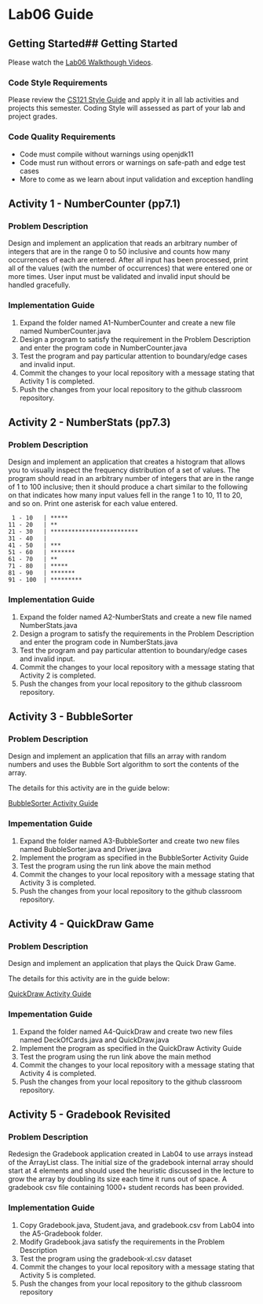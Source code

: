 # Lab06 Guide
## Getting Started## Getting Started
Please watch the [Lab06 Walkthough Videos](https://www.youtube.com/playlist?list=PLbxWwkW_BhyAyr--jgUd-naSUUj8NfihJ).  

### Code Style Requirements
Please review the [CS121 Style Guide](https://docs.google.com/document/d/1LWbGQBKkApnNAzzgwOSvRM03DmhYWx5yEfecT2WXfjI/edit?usp=sharing) and apply it in all lab activities and projects this semester. Coding Style will assessed as part of your lab and project grades.

### Code Quality Requirements
- Code must compile without warnings using openjdk11
- Code must run without errors or warnings on safe-path and edge test cases
- More to come as we learn about input validation and exception handling  
## Activity 1 - NumberCounter (pp7.1)
### Problem Description
Design and implement an application that reads an arbitrary number of integers that are in the range 0 to 50 inclusive and counts how many occurrences of each are entered. After all input has been processed, print all of the values (with the number of occurrences) that were entered one or more times. User input must be validated and invalid input should be handled gracefully.

### Implementation Guide
1. Expand the folder named A1-NumberCounter and create a new file named NumberCounter.java
2. Design a program to satisfy the requirement in the Problem Description and enter the program code in NumberCounter.java
3. Test the program and pay particular attention to boundary/edge cases and invalid input.
4. Commit the changes to your local repository with a message stating that Activity 1 is completed.
5. Push the changes from your local repository to the github classroom repository.

## Activity 2 - NumberStats (pp7.3)
### Problem Description
Design and implement an application that creates a histogram that allows you to visually inspect the frequency distribution of a set of values. The program should read in an arbitrary number of integers that are in the range of 1 to 100 inclusive; then it should produce a chart similar to the following on that indicates how many input values fell in the range 1 to 10, 11 to 20, and so on. Print one asterisk for each value entered.

     1 - 10   | *****  
    11 - 20   | **  
    21 - 30   | *************************  
    31 - 40   |   
    41 - 50   | ***  
    51 - 60   | *******  
    61 - 70   | **  
    71 - 80   | *****  
    81 - 90   | *******  
    91 - 100  | *********  

### Implementation Guide
1. Expand the folder named A2-NumberStats and create a new file named NumberStats.java
2. Design a program to satisfy the requirements in the Problem Description and enter the program code in NumberStats.java
3. Test the program and pay particular attention to boundary/edge cases and invalid input.
4. Commit the changes to your local repository with a message stating that Activity 2 is completed.
5. Push the changes from your local repository to the github classroom repository.

## Activity 3 - BubbleSorter
### Problem Description
Design and implement an application that fills an array with random numbers and uses the Bubble Sort algorithm to sort the contents of the array.  

The details for this activity are in the guide below:

[BubbleSorter Activity Guide](https://docs.google.com/document/d/1P92BHqXGEkyCTdoOBWESo1iF7h1p6KSMtuJPaHNd6bU/edit?usp=sharing)

### Impementation Guide
1. Expand the folder named A3-BubbleSorter and create two new files named BubbleSorter.java and Driver.java
2. Implement the program as specified in the BubbleSorter Activity Guide
3. Test the program using the run link above the main method
4. Commit the changes to your local repository with a message stating that Activity 3 is completed.
5. Push the changes from your local repository to the github classroom repository.


## Activity 4 - QuickDraw Game
### Problem Description
Design and implement an application that plays the Quick Draw Game.  

The details for this activity are in the guide below:

[QuickDraw Activity Guide](https://docs.google.com/document/d/1wickOaQSKScPR0EAizBDAdmYBEj1JXJwiNuzzFji8-Q/edit?usp=sharing)

### Impementation Guide
1. Expand the folder named A4-QuickDraw and create two new files named DeckOfCards.java and QuickDraw.java
2. Implement the program as specified in the QuickDraw Activity Guide
3. Test the program using the run link above the main method
4. Commit the changes to your local repository with a message stating that Activity 4 is completed.
5. Push the changes from your local repository to the github classroom repository.

## Activity 5 - Gradebook Revisited
### Problem Description
Redesign the Gradebook application created in Lab04 to use arrays instead of the ArrayList class.  The initial size of the gradebook internal array should start at 4 elements and should used the heuristic discussed in the lecture to grow the array by doubling its size each time it runs out of space.  A gradebook csv file containing 1000+ student records has been provided.

### Implementation Guide
1. Copy Gradebook.java, Student.java, and gradebook.csv from Lab04 into the A5-Gradebook folder.
2. Modify Gradebook.java satisfy the requirements in the Problem Description 
3. Test the program using the gradebook-xl.csv dataset
4. Commit the changes to your local repository with a message stating that Activity 5 is completed.
5. Push the changes from your local repository to the github classroom repository


